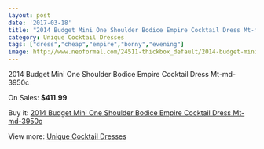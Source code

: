 ```yaml
---
layout: post
date: '2017-03-18'
title: "2014 Budget Mini One Shoulder Bodice Empire Cocktail Dress Mt-md-3950c"
category: Unique Cocktail Dresses
tags: ["dress","cheap","empire","bonny","evening"]
image: http://www.neoformal.com/24511-thickbox_default/2014-budget-mini-one-shoulder-bodice-empire-cocktail-dress-mt-md-3950c.jpg
---
```

2014 Budget Mini One Shoulder Bodice Empire Cocktail Dress Mt-md-3950c

On Sales: **$411.99**
<a href="https://www.neoformal.com/en/unique-cocktail-dresses/8330-2014-budget-mini-one-shoulder-bodice-empire-cocktail-dress-mt-md-3950c.html"><amp-img layout="responsive" width="600" height="600" src="//www.neoformal.com/24511-thickbox_default/2014-budget-mini-one-shoulder-bodice-empire-cocktail-dress-mt-md-3950c.jpg" alt="2014 Budget Mini One Shoulder Bodice Empire Cocktail Dress Mt-md-3950c 0" /></a>
<a href="https://www.neoformal.com/en/unique-cocktail-dresses/8330-2014-budget-mini-one-shoulder-bodice-empire-cocktail-dress-mt-md-3950c.html"><amp-img layout="responsive" width="600" height="600" src="//www.neoformal.com/24515-thickbox_default/2014-budget-mini-one-shoulder-bodice-empire-cocktail-dress-mt-md-3950c.jpg" alt="2014 Budget Mini One Shoulder Bodice Empire Cocktail Dress Mt-md-3950c 1" /></a>
<a href="https://www.neoformal.com/en/unique-cocktail-dresses/8330-2014-budget-mini-one-shoulder-bodice-empire-cocktail-dress-mt-md-3950c.html"><amp-img layout="responsive" width="600" height="600" src="//www.neoformal.com/24514-thickbox_default/2014-budget-mini-one-shoulder-bodice-empire-cocktail-dress-mt-md-3950c.jpg" alt="2014 Budget Mini One Shoulder Bodice Empire Cocktail Dress Mt-md-3950c 2" /></a>
<a href="https://www.neoformal.com/en/unique-cocktail-dresses/8330-2014-budget-mini-one-shoulder-bodice-empire-cocktail-dress-mt-md-3950c.html"><amp-img layout="responsive" width="600" height="600" src="//www.neoformal.com/24513-thickbox_default/2014-budget-mini-one-shoulder-bodice-empire-cocktail-dress-mt-md-3950c.jpg" alt="2014 Budget Mini One Shoulder Bodice Empire Cocktail Dress Mt-md-3950c 3" /></a>
<a href="https://www.neoformal.com/en/unique-cocktail-dresses/8330-2014-budget-mini-one-shoulder-bodice-empire-cocktail-dress-mt-md-3950c.html"><amp-img layout="responsive" width="600" height="600" src="//www.neoformal.com/24512-thickbox_default/2014-budget-mini-one-shoulder-bodice-empire-cocktail-dress-mt-md-3950c.jpg" alt="2014 Budget Mini One Shoulder Bodice Empire Cocktail Dress Mt-md-3950c 4" /></a>

Buy it: [2014 Budget Mini One Shoulder Bodice Empire Cocktail Dress Mt-md-3950c](https://www.neoformal.com/en/unique-cocktail-dresses/8330-2014-budget-mini-one-shoulder-bodice-empire-cocktail-dress-mt-md-3950c.html "2014 Budget Mini One Shoulder Bodice Empire Cocktail Dress Mt-md-3950c")

View more: [Unique Cocktail Dresses](https://www.neoformal.com/en/158-unique-cocktail-dresses "Unique Cocktail Dresses")